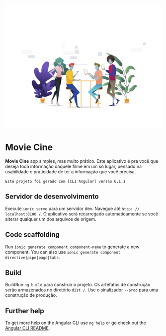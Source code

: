 ![App Filmes](src/assets/imgs/readme-image.svg)

Movie Cine
=============

**Movie Cine** app simples, mas muito prático. Este aplicativo é pra você que deseja toda informação daquele filme em um só lugar, pensado na usabilidade e praticidade de ter a informação que você precisa.

	Este projeto foi gerado com [CLI Angular] versao 6.1.1


## Servidor de desenvolvimento

Execute `ionic serve` para um servidor dev. Navegue até `http: // localhost:8100 /`. O aplicativo será recarregado automaticamente se você alterar qualquer um dos arquivos de origem.

## Code scaffolding

Run `ionic generate component component-name` to generate a new component. You can also use `ionic generate component directive|pipe|page|tabs`.

## Build

BuildRun `ng build` para construir o projeto. Os artefatos de construção serão armazenados no diretório `dist /`. Use o sinalizador `--prod` para uma construção de produção.

## Further help

To get more help on the Angular CLI use `ng help` or go check out the [Angular CLI README](https://github.com/angular/angular-cli/blob/master/README.md).
